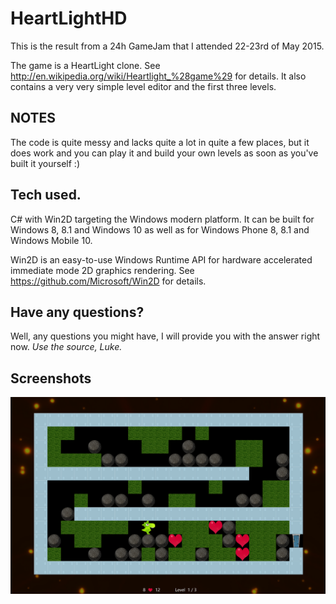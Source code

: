 # HeartLightHD
This is the result from a 24h GameJam that I attended 22-23rd of May 2015.

The game is a HeartLight clone. See http://en.wikipedia.org/wiki/Heartlight_%28game%29 for details.
It also contains a very very simple level editor and the first three levels.

## NOTES
The code is quite messy and lacks quite a lot in quite a few places, but it does work and you can play it and build your own levels as soon as you've built it yourself :)

## Tech used.
C# with Win2D targeting the Windows modern platform. It can be built for Windows 8, 8.1 and Windows 10 as well as for Windows Phone 8, 8.1 and Windows Mobile 10.

Win2D is an easy-to-use Windows Runtime API for hardware accelerated immediate mode 2D graphics rendering. See https://github.com/Microsoft/Win2D for details. 

## Have any questions?
Well, any questions you might have, I will provide you with the answer right now. _Use the source, Luke._


## Screenshots

![Alt text](https://raw.githubusercontent.com/SneWs/HeartLightHD/master/Screenshot001.png "Screenshot 001")